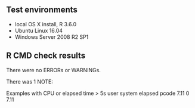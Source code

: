 ## Test environments
* local OS X install, R 3.6.0
* Ubuntu Linux 16.04
* Windows Server 2008 R2 SP1

## R CMD check results
There were no ERRORs or WARNINGs. 

There was 1 NOTE:

Examples with CPU or elapsed time > 5s
      user system elapsed
  pcode 7.11      0    7.11
  
